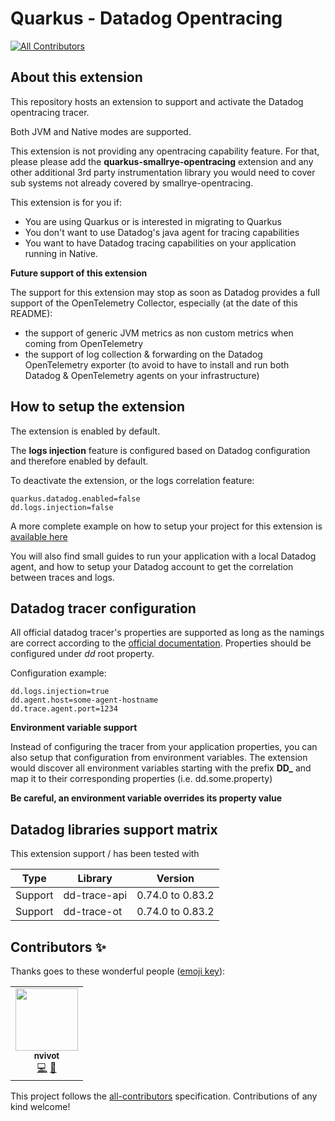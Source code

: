 # Quarkus - Datadog Opentracing
<!-- ALL-CONTRIBUTORS-BADGE:START - Do not remove or modify this section -->
[![All Contributors](https://img.shields.io/badge/all_contributors-1-orange.svg?style=flat-square)](#contributors-)
<!-- ALL-CONTRIBUTORS-BADGE:END -->

## About this extension

This repository hosts an extension to support and activate the Datadog opentracing tracer.

Both JVM and Native modes are supported.

This extension is not providing any opentracing capability feature. For that, please please add the **quarkus-smallrye-opentracing** extension and any other additional 3rd party instrumentation library you would need to cover sub systems not already covered by smallrye-opentracing.

This extension is for you if:
- You are using Quarkus or is interested in migrating to Quarkus
- You don't want to use Datadog's java agent for tracing capabilities
- You want to have Datadog tracing capabilities on your application running in Native.


**Future support of this extension** 

The support for this extension may stop as soon as Datadog provides a full support of the OpenTelemetry Collector, especially (at the date of this README):
- the support of generic JVM metrics as non custom metrics when coming from OpenTelemetry
- the support of log collection & forwarding on the Datadog OpenTelemetry exporter (to avoid to have to install and run both Datadog & OpenTelemetry agents on your infrastructure)


## How to setup the extension

The extension is enabled by default. 

The **logs injection** feature is configured based on Datadog configuration and therefore enabled by default.

To deactivate the extension, or the logs correlation feature:

```
quarkus.datadog.enabled=false
dd.logs.injection=false
```

A more complete example on how to setup your project for this extension is [available here](https://github.com/nicolas-vivot/quarkiverse-datadog-opentracing-setup-example) 

You will also find small guides to run your application with a local Datadog agent, and how to setup your Datadog account to get the correlation between traces and logs.

## Datadog tracer configuration

All official datadog tracer's properties are supported as long as the namings are correct according to the [official documentation](https://docs.datadoghq.com/tracing/setup_overview/setup/java/?tab=containers).
Properties should be configured under *dd* root property.

Configuration example:

```
dd.logs.injection=true
dd.agent.host=some-agent-hostname
dd.trace.agent.port=1234
```

**Environment variable support**

Instead of configuring the tracer from your application properties, you can also setup that configuration from environment variables.
The extension would discover all environment variables starting with the prefix **DD_** and map it to their corresponding properties (i.e. dd.some.property)

**Be careful, an environment variable overrides its property value**


## Datadog libraries support matrix

This extension support / has been tested with

Type | Library | Version
------|---------|--------
Support | dd-trace-api | 0.74.0 to 0.83.2
Support | dd-trace-ot | 0.74.0 to 0.83.2


## Contributors ✨

Thanks goes to these wonderful people ([emoji key](https://allcontributors.org/docs/en/emoji-key)):

<!-- ALL-CONTRIBUTORS-LIST:START - Do not remove or modify this section -->
<!-- prettier-ignore-start -->
<!-- markdownlint-disable -->
<table>
  <tr>
    <td align="center"><a href="https://github.com/nicolas-vivot"><img src="https://avatars.githubusercontent.com/u/79290619?v=4?s=100" width="100px;" alt=""/><br /><sub><b>nvivot</b></sub></a><br /><a href="https://github.com/quarkiverse/quarkus-datadog-opentracing/commits?author=nicolas-vivot" title="Code">💻</a> <a href="#maintenance-nicolas-vivot" title="Maintenance">🚧</a></td>
  </tr>
</table>

<!-- markdownlint-restore -->
<!-- prettier-ignore-end -->

<!-- ALL-CONTRIBUTORS-LIST:END -->

This project follows the [all-contributors](https://github.com/all-contributors/all-contributors) specification. Contributions of any kind welcome!